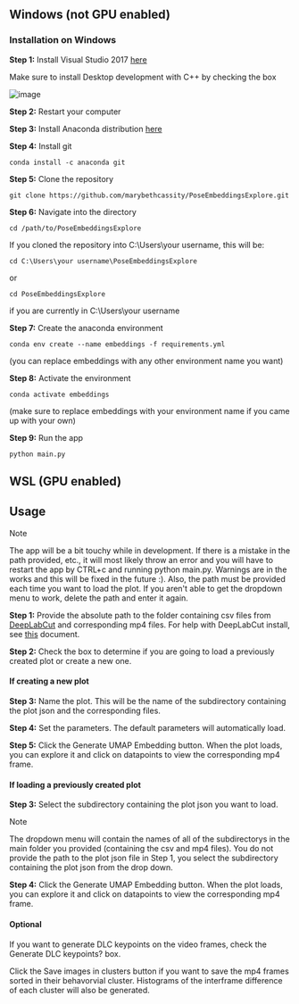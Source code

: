 ## Windows (not GPU enabled)

### Installation on Windows 

**Step 1:** Install Visual Studio 2017 [here](https://download.visualstudio.microsoft.com/download/pr/4035d2dd-2d45-48eb-9104-d4dc7d808a7b/f5675416a31cbf8c29e74d75a1790cf7/vs_community.exe)

Make sure to install Desktop development with C++ by checking the box

![image](https://github.com/marybethcassity/PoseEmbeddingsExplore/assets/70182553/30b20a59-4fbb-418b-b735-5dea12b8bfef)


**Step 2:** Restart your computer


**Step 3:** Install Anaconda distribution [here](https://www.anaconda.com/download)


**Step 4:** Install git 
```
conda install -c anaconda git 
```

**Step 5:** Clone the repository
```
git clone https://github.com/marybethcassity/PoseEmbeddingsExplore.git
```

**Step 6:** Navigate into the directory
```
cd /path/to/PoseEmbeddingsExplore
```

If you cloned the repository into C:\Users\your username, this will be:
```
cd C:\Users\your username\PoseEmbeddingsExplore
```
or
```
cd PoseEmbeddingsExplore
```
if you are currently in C:\Users\your username

**Step 7:** Create the anaconda environment 
```
conda env create --name embeddings -f requirements.yml 
```
(you can replace embeddings with any other environment name you want)


**Step 8:** Activate the environment 
```
conda activate embeddings 
```
(make sure to replace embeddings with your environment name if you came up with your own)


**Step 9:** Run the app 

```
python main.py
```

## WSL (GPU enabled)

## Usage 
> [!NOTE]
The app will be a bit touchy while in development. If there is a mistake in the path provided, etc., it will most likely throw an error and you will have to restart the app by CTRL+c and running python main.py. Warnings are in the works and this will be fixed in the future :). Also, the path must be provided each time you want to load the plot. If you aren't able to get the dropdown menu to work, delete the path and enter it again. 

**Step 1:** Provide the absolute path to the folder containing csv files from [DeepLabCut](https://www.mackenziemathislab.org/deeplabcut) and corresponding mp4 files. For help with DeepLabCut install, see [this](https://docs.google.com/document/d/1VsdeL4G_OTTggeyv5SzAn8GRBjdLrDKKMCqUvYcxpRQ/edit?usp=sharing) document. 

**Step 2:** Check the box to determine if you are going to load a previously created plot or create a new one. 

#### If creating a new plot

**Step 3:** Name the plot. This will be the name of the subdirectory containing the plot json and the corresponding files.

**Step 4:** Set the parameters. The default parameters will automatically load. 

**Step 5:** Click the Generate UMAP Embedding button. When the plot loads, you can explore it and click on datapoints to view the corresponding mp4 frame.

#### If loading a previously created plot

**Step 3:** Select the subdirectory containing the plot json you want to load.
> [!NOTE]
The dropdown menu will contain the names of all of the subdirectorys in the main folder you provided (containing the csv and mp4 files). You do not provide the path to the plot json file in Step 1, you select the subdirectory containing the plot json from the drop down.

**Step 4:** Click the Generate UMAP Embedding button. When the plot loads, you can explore it and click on datapoints to view the corresponding mp4 frame.

#### Optional

If you want to generate DLC keypoints on the video frames, check the Generate DLC keypoints? box.

Click the Save images in clusters button if you want to save the mp4 frames sorted in their behavorvial cluster. Histograms of the interframe difference of each cluster will also be generated. 


